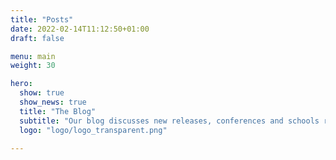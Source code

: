 ```yaml
---
title: "Posts"
date: 2022-02-14T11:12:50+01:00
draft: false

menu: main
weight: 30

hero:
  show: true
  show_news: true
  title: "The Blog"
  subtitle: "Our blog discusses new releases, conferences and schools related to our software, as well as numerical and technical issues."
  logo: "logo/logo_transparent.png"

---
```

